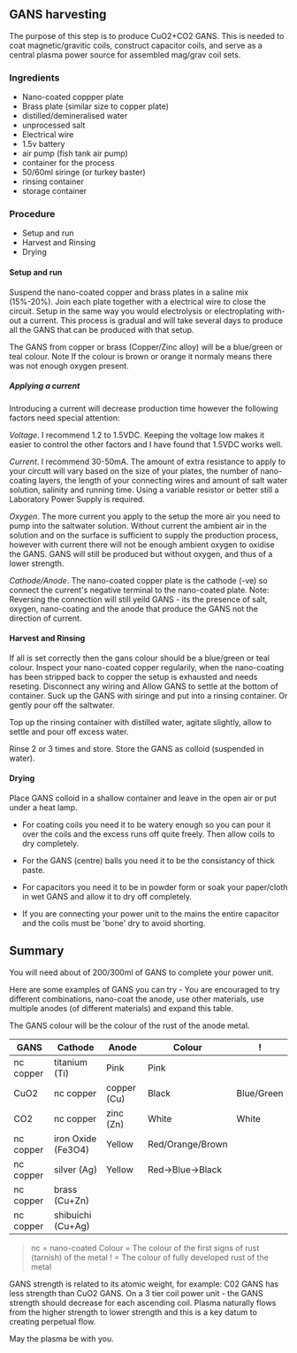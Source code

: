 ## GANS harvesting

The purpose of this step is to produce CuO2+CO2 GANS.  This is needed to coat magnetic/gravitic coils, construct capacitor coils, and serve as a central plasma power source for assembled mag/grav coil sets.

### Ingredients
* Nano-coated coppper plate
* Brass plate (similar size to copper plate)
* distilled/demineralised water
* unprocessed salt
* Electrical wire
* 1.5v battery
* air pump (fish tank air pump)
* container for the process  
* 50/60ml siringe (or turkey baster)
* rinsing container
* storage container

### Procedure
* Setup and run
* Harvest and Rinsing
* Drying

#### Setup and run
Suspend the nano-coated copper and brass plates in a saline mix (15%-20%). Join each plate together with a electrical wire to close the circuit.  Setup in the same way you would electrolysis or electroplating with-out a current. This process is gradual and will take several days to produce all the GANS that can be produced with that setup.

The GANS from copper or brass (Copper/Zinc alloy) will be a blue/green or teal colour.  Note If the colour is brown or orange it normaly means there was not enough oxygen present.

##### Applying a current

Introducing a current will decrease production time however the following factors need special attention: 

_Voltage_. I recommend 1.2 to 1.5VDC.  Keeping the voltage low makes it easier to control the other factors and I have found that 1.5VDC works well.

_Current_. I recommend 30-50mA.  The amount of extra resistance to apply to your circutt will vary based on the size of your plates, the number of nano-coating layers, the length of your connecting wires and amount of salt water solution, salinity and running time.  Using a variable resistor or better still a Laboratory Power Supply is required.

_Oxygen_. The more current you apply to the setup the more air you need to pump into the saltwater solution.  Without current the ambient air in the solution and on the surface is sufficient to supply the production process, however with current there will not be enough ambient oxygen to oxidise the GANS.  GANS will still be produced but without oxygen, and thus of a lower strength.

_Cathode/Anode_. The nano-coated copper plate is the cathode (-ve) so connect the current's negative terminal to the nano-coated plate.   Note: Reversing the connection will still yeild GANS - its the presence of salt, oxygen, nano-coating and the anode that produce the GANS not the direction of current.

#### Harvest and Rinsing
If all is set correctly then the gans colour should be a blue/green or teal colour.  Inspect your nano-coated copper regularily, when the nano-coating has been stripped back to copper the setup is exhausted and needs reseting.    Disconnect any wiring and Allow GANS to settle at the bottom of container.  Suck up the GANS with siringe and put into a rinsing container.  Or gently pour off the saltwater.

Top up the rinsing container with distilled water, agitate slightly, allow to settle and pour off excess water.

Rinse 2 or 3 times and store.  Store the GANS as colloid (suspended in water). 

#### Drying

Place GANS colloid in a shallow container and leave in the open air or put under a heat lamp.  

- For coating coils you need it to be watery enough so you can pour it over the coils and the excess runs off quite freely.  Then allow coils to dry completely.

- For the GANS (centre) balls you need it to be the consistancy of thick paste.

- For capacitors you need it to be in powder form or soak your paper/cloth in wet GANS and allow it to dry off completely.

- If you are connecting your power unit to the mains the entire capacitor and the coils must be 'bone' dry to avoid shorting.

## Summary

You will need about of 200/300ml of GANS to complete your power unit. 

Here are some examples of GANS you can try - You are encouraged to try different combinations, nano-coat the anode, use other materials, use multiple anodes (of different materials) and expand this table.

The GANS colour will be the colour of the rust of the anode metal. 

GANS | Cathode | Anode | Colour | !
----- | ------- | ------ | ----- | ---
 | nc copper | titanium (Ti) | Pink | Pink
CuO2 | nc copper | copper (Cu) | Black | Blue/Green
CO2 | nc copper | zinc (Zn) | White | White
 | nc copper | iron Oxide (Fe3O4) | Yellow | Red/Orange/Brown
 | nc copper | silver (Ag) | Yellow | Red->Blue->Black
 | nc copper | brass (Cu+Zn) | |
 | nc copper | shibuichi (Cu+Ag) | |

> nc = nano-coated
> Colour = The colour of the first signs of rust (tarnish) of the metal
> ! = The colour of fully developed rust of the metal

GANS strength is related to its atomic weight, for example: C02 GANS has less strength than CuO2 GANS. On a 3 tier coil power unit - the GANS strength should decrease for each ascending coil.  Plasma naturally flows from the higher strength to lower strength and this is a key datum to creating perpetual flow.  

May the plasma be with you.


